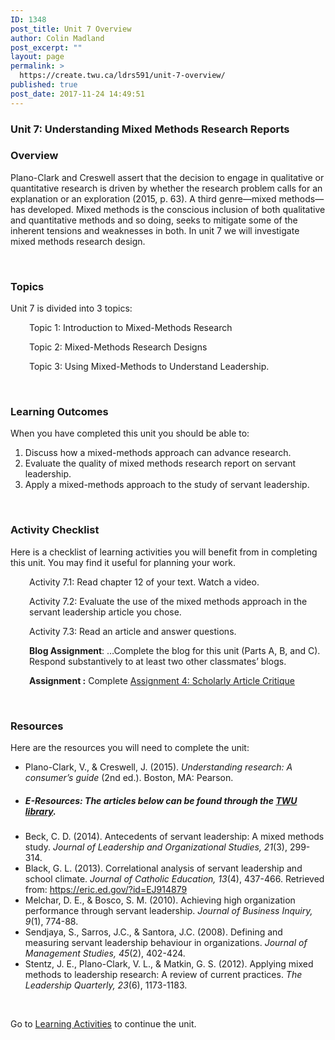 ```yaml
---
ID: 1348
post_title: Unit 7 Overview
author: Colin Madland
post_excerpt: ""
layout: page
permalink: >
  https://create.twu.ca/ldrs591/unit-7-overview/
published: true
post_date: 2017-11-24 14:49:51
---
```

<h3>Unit 7: Understanding Mixed Methods Research Reports</h3>

<h3>Overview</h3>

Plano-Clark and Creswell assert that the decision to engage in qualitative or quantitative research is driven by whether the research problem calls for an explanation or an exploration (2015, p. 63). A third genre—mixed methods—has developed. Mixed methods is the conscious inclusion of both qualitative and quantitative methods and so doing, seeks to mitigate some of the inherent tensions and weaknesses in both. In unit 7 we will investigate mixed methods research design.

&nbsp;

<h3>Topics</h3>

Unit 7 is divided into 3 topics:

<p style="padding-left: 30px">Topic 1: Introduction to Mixed-Methods Research</p>

<p style="padding-left: 30px">Topic 2: Mixed-Methods Research Designs</p>

<p style="padding-left: 30px">Topic 3: Using Mixed-Methods to Understand Leadership.</p>

&nbsp;

<h3>Learning Outcomes</h3>

When you have completed this unit you should be able to:<span style="color: #ff0000"><strong> </strong></span>

<ol>
    <li>Discuss how a mixed-methods approach can advance research.</li>
    <li>Evaluate the quality of mixed methods research report on servant leadership.</li>
    <li>Apply a mixed-methods approach to the study of servant leadership.</li>
</ol>

&nbsp;

<h3>Activity Checklist</h3>

Here is a checklist of learning activities you will benefit from in completing this unit. You may find it useful for planning your work.

<p style="padding-left: 30px">Activity 7.1: Read chapter 12 of your text. Watch a video.</p>

<p style="padding-left: 30px">Activity 7.2: Evaluate the use of the mixed methods approach in the servant leadership article you chose.</p>

<p style="padding-left: 30px">Activity 7.3: Read an article and answer questions.</p>

<p style="padding-left: 30px"><strong>Blog Assignment</strong>: …Complete the blog for this unit (Parts A, B, and C). Respond substantively to at least two other classmates’ blogs.</p>

<p style="padding-left: 30px"><strong>Assignment :</strong> Complete <a href="https://create.twu.ca/ldrs591/scholarly-article-review-3/">Assignment 4: Scholarly Article Critique</a></p>

&nbsp;

<h3>Resources</h3>

Here are the resources you will need to complete the unit:

<ul>
    <li>Plano-Clark, V., &amp; Creswell, J. (2015). <em>Understanding research: A consumer’s guide</em> (2nd ed.). Boston, MA: Pearson.</li>
    <li>
<h5>E-Resources: The articles below can be found through the <a href="https://www.twu.ca/library">TWU library</a>.</h5>
</li>
    <li>Beck, C. D. (2014). Antecedents of servant leadership: A mixed methods study. <em>Journal of Leadership and Organizational Studies, 21</em>(3), 299-314.</li>
    <li>Black, G. L. (2013). Correlational analysis of servant leadership and school climate. <em>Journal of Catholic Education, 13</em>(4), 437-466. Retrieved from: <a href="https://eric.ed.gov/?id=EJ914879">https://eric.ed.gov/?id=EJ914879</a></li>
    <li>Melchar, D. E., &amp; Bosco, S. M. (2010). Achieving high organization performance through servant leadership. <em>Journal of Business Inquiry, 9</em>(1), 774-88.</li>
    <li>Sendjaya, S., Sarros, J.C., &amp; Santora, J.C. (2008). Defining and measuring servant leadership behaviour in organizations. <em>Journal of Management Studies, 45</em>(2), 402-424.</li>
    <li>Stentz, J. E., Plano-Clark, V. L., &amp; Matkin, G. S. (2012). Applying mixed methods to leadership research: A review of current practices. <em>The Leadership Quarterly, 23</em>(6), 1173-1183.</li>
</ul>

&nbsp;

Go to <a href="https://create.twu.ca/ldrs591/unit-7-learning-activities/">Learning Activities</a> to continue the unit.